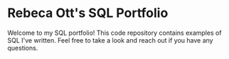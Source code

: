 # Rebeca Ott's SQL Portfolio
Welcome to my SQL portfolio! This code repository contains examples of SQL I've written. Feel free to take a look and reach out if you have any questions.
